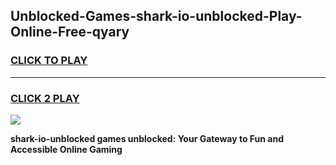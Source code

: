 
## Unblocked-Games-shark-io-unblocked-Play-Online-Free-qyary
<h3>
<a href="https://premium76.site?title=shark-io-unblocked&ref=26A">CLICK TO PLAY</a></h3>
<hr>

<h3>
<a href="https://premium76.site?title=shark-io-unblocked&ref=26A">CLICK 2 PLAY</a>
  
</h3>

<a href="https://premium76.site?title=shark-io-unblocked&ref=26A"><img src="https://clearcache.store/games.png"></a>


**shark-io-unblocked games unblocked: Your Gateway to Fun and Accessible Online Gaming**
